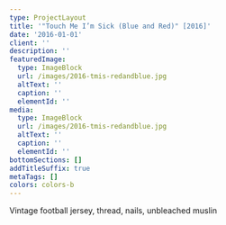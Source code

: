 ```yaml
---
type: ProjectLayout
title: '"Touch Me I’m Sick (Blue and Red)" [2016]'
date: '2016-01-01'
client: ''
description: ''
featuredImage:
  type: ImageBlock
  url: /images/2016-tmis-redandblue.jpg
  altText: ''
  caption: ''
  elementId: ''
media:
  type: ImageBlock
  url: /images/2016-tmis-redandblue.jpg
  altText: ''
  caption: ''
  elementId: ''
bottomSections: []
addTitleSuffix: true
metaTags: []
colors: colors-b
---
```

Vintage football jersey, thread, nails, unbleached muslin
